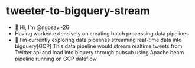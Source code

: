 # tweeter-to-bigquery-stream
- 👋 Hi, I’m @ngosavi-26
- Having worked extensively on creating batch processing data pipelines
- 🌱 I’m currently exploring data pipelines streaming real-time data into bigquery[GCP]
This data pipeline would stream realtime tweets from Twitter api and load into biquery through pubsub using Apache beam pipeline running on GCP dataflow

